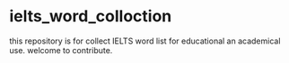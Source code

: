 # ielts_word_colloction
this repository is for collect IELTS word list for educational an academical use.
welcome to contribute.
